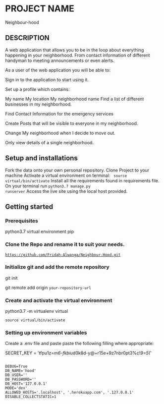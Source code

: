 # PROJECT NAME
Neighbour-hood

## DESCRIPTION
A web application that allows you to be in the loop about everything happening in your neighborhood. From contact information of different handyman to meeting announcements or even alerts.

As a user of the web application you will be able to:

Sign in to the application to start using it.

Set up a profile which contains:

My name
My location
My neighborhood name
Find a list of different businesses in my neighborhood.

Find Contact Information for the emergency services

Create Posts that will be visible to everyone in my neighborhood.

Change My neighborhood when I decide to move out.

Only view details of a single neighborhood.

## Setup and installations
Fork the data onto your own personal repository.
Clone Project to your machine
Activate a virtual environment on terminal: <code> source virtual/bin/activate</code>
Install all the requirements found in requirements file.
On your terminal run <code>python3.7 manage.py runserver</code>
Access the live site using the local host provided.

## Getting started
### Prerequisites
python3.7
virtual environment
pip

### Clone the Repo and rename it to suit your needs.
<code>https://github.com/Fridah-Alwanga/Neighbour-Hood.git</code>

### Initialize git and add the remote repository
git init

git remote add origin <code>your-repository-url</code>

### Create and activate the virtual environment
python3.7 -m virtualenv virtual

<code>source virtual/bin/activate</code>

### Setting up environment variables
Create a .env file and paste paste the following filling where appropriate:

SECRET_KEY = 'tfpu1z=*m6-fkbiu*d0k8d-y@+r15e+9z7nbr0pt3%c!_9=5(_'
<pre><code>
DEBUG=True
DB_NAME='hood'
DB_USER='<your database name>'
DB_PASSWORD='<password to your database>'
DB_HOST='127.0.0.1'
MODE='dev'
ALLOWED_HOSTS='.localhost', '.herokuapp.com', '.127.0.0.1'
DISABLE_COLLECTSTATIC=1
</code></precode>
